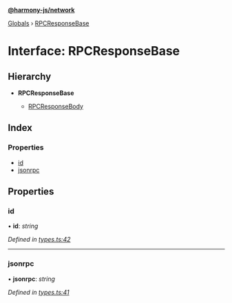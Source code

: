 **[@harmony-js/network](../README.md)**

[Globals](../README.md) › [RPCResponseBase](rpcresponsebase.md)

# Interface: RPCResponseBase

## Hierarchy

* **RPCResponseBase**

  * [RPCResponseBody](rpcresponsebody.md)

## Index

### Properties

* [id](rpcresponsebase.md#id)
* [jsonrpc](rpcresponsebase.md#jsonrpc)

## Properties

###  id

• **id**: *string*

*Defined in [types.ts:42](https://github.com/FireStack-Lab/Harmony-sdk-core/blob/d840c02/packages/harmony-network/src/types.ts#L42)*

___

###  jsonrpc

• **jsonrpc**: *string*

*Defined in [types.ts:41](https://github.com/FireStack-Lab/Harmony-sdk-core/blob/d840c02/packages/harmony-network/src/types.ts#L41)*